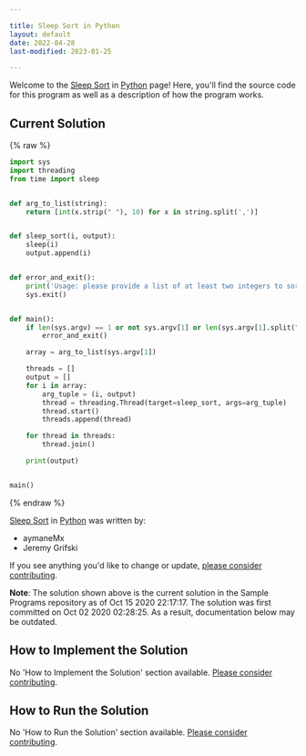 ```yaml
---

title: Sleep Sort in Python
layout: default
date: 2022-04-28
last-modified: 2023-01-25

---
```


Welcome to the [Sleep Sort](https://sampleprograms.io/projects/sleep-sort) in [Python](https://sampleprograms.io/languages/python) page! Here, you'll find the source code for this program as well as a description of how the program works.

## Current Solution

{% raw %}

```python
import sys
import threading
from time import sleep


def arg_to_list(string):
    return [int(x.strip(" "), 10) for x in string.split(',')]


def sleep_sort(i, output):
    sleep(i)
    output.append(i)


def error_and_exit():
    print('Usage: please provide a list of at least two integers to sort in the format "1, 2, 3, 4, 5"')
    sys.exit()


def main():
    if len(sys.argv) == 1 or not sys.argv[1] or len(sys.argv[1].split(",")) == 1:
        error_and_exit()

    array = arg_to_list(sys.argv[1])

    threads = []
    output = []
    for i in array:
        arg_tuple = (i, output)
        thread = threading.Thread(target=sleep_sort, args=arg_tuple)
        thread.start()
        threads.append(thread)

    for thread in threads:
        thread.join()

    print(output)


main()
```

{% endraw %}

[Sleep Sort](https://sampleprograms.io/projects/sleep-sort) in [Python](https://sampleprograms.io/languages/python) was written by:

- aymaneMx
- Jeremy Grifski

If you see anything you'd like to change or update, [please consider contributing](https://github.com/TheRenegadeCoder/sample-programs).

**Note**: The solution shown above is the current solution in the Sample Programs repository as of Oct 15 2020 22:17:17. The solution was first committed on Oct 02 2020 02:28:25. As a result, documentation below may be outdated.

## How to Implement the Solution

No 'How to Implement the Solution' section available. [Please consider contributing](https://github.com/TheRenegadeCoder/sample-programs-website).

## How to Run the Solution

No 'How to Run the Solution' section available. [Please consider contributing](https://github.com/TheRenegadeCoder/sample-programs-website).